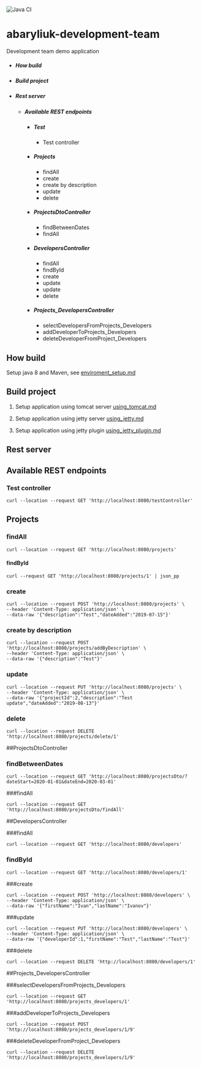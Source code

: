 ![Java CI](https://github.com/Brest-Java-Course-2020/abaryliuk-development-team/workflows/Java%20CI/badge.svg)
# abaryliuk-development-team

Development team demo application
+ ##### How build
+ ##### Build project 
+ ##### Rest server
  + ##### Available REST endpoints 
    + ##### Test
        + Test controller
    + ##### Projects
        + findAll
        + create
        + create by description
        + update
        + delete
    + ##### ProjectsDtoController
        + findBetweenDates
        + findAll
    + ##### DevelopersController
        + findAll
        + findById
        + create
        + update
        + update
        + delete
    + ##### Projects_DevelopersController
        + selectDevelopersFromProjects_Developers
        + addDeveloperToProjects_Developers
        + deleteDeveloperFromProject_Developers
## How build
Setup java 8 and Maven, see [enviroment_setup.md](README/enviroment_setup.md "click") 
  
      
## Build project 
1. Setup application using tomcat server [using_tomcat.md](README/using_tomcat.md "click")

2. Setup application using jetty server [using_jetty.md](README/using_jetty.md "click")
3. Setup application using jetty plugin [using_jetty_plugin.md](README/using_jetty_plugin.md "click")

## Rest server

## Available REST endpoints  

### Test controller

```
curl --location --request GET 'http://localhost:8080/testController'
```

## Projects

### findAll

```
curl --location --request GET 'http://localhost:8080/projects'
```

#### findById

```
curl --request GET 'http://localhost:8080/projects/1' | json_pp
```
### create

```
curl --location --request POST 'http://localhost:8080/projects' \
--header 'Content-Type: application/json' \
--data-raw '{"description":"Test","dateAdded":"2019-07-15"}'
```

### create by description

```
curl --location --request POST 'http://localhost:8080/projects/addByDescription' \
--header 'Content-Type: application/json' \
--data-raw '{"description":"Test"}'
```

### update

```
curl --location --request PUT 'http://localhost:8080/projects' \
--header 'Content-Type: application/json' \
--data-raw '{"projectId":2,"description":"Test update","dateAdded":"2019-08-13"}'
```

### delete

```
curl --location --request DELETE 'http://localhost:8080/projects/delete/1'
```

##ProjectsDtoController

### findBetweenDates

```
curl --location --request GET 'http://localhost:8080/projectsDto/?dateStart=2020-01-01&dateEnd=2020-03-01'
```

###findAll

```
curl --location --request GET 'http://localhost:8080/projectsDto/findAll'
```

##DevelopersController

###findAll

```
curl --location --request GET 'http://localhost:8080/developers'
```

### findById

```
curl --location --request GET 'http://localhost:8080/developers/1'
```

###create

```
curl --location --request POST 'http://localhost:8080/developers' \
--header 'Content-Type: application/json' \
--data-raw '{"firstName":"Ivan","lastName":"Ivanov"}'
```

###update

```
curl --location --request PUT 'http://localhost:8080/developers' \
--header 'Content-Type: application/json' \
--data-raw '{"developerId":1,"firstName":"Test","lastName":"Test"}'
```

###delete

```
curl --location --request DELETE 'http://localhost:8080/developers/1'
```

##Projects_DevelopersController

###selectDevelopersFromProjects_Developers

```
curl --location --request GET 'http://localhost:8080/projects_developers/1'
```
###addDeveloperToProjects_Developers

```
curl --location --request POST 'http://localhost:8080/projects_developers/1/9'
```
###deleteDeveloperFromProject_Developers

```
curl --location --request DELETE 'http://localhost:8080/projects_developers/1/9'
```